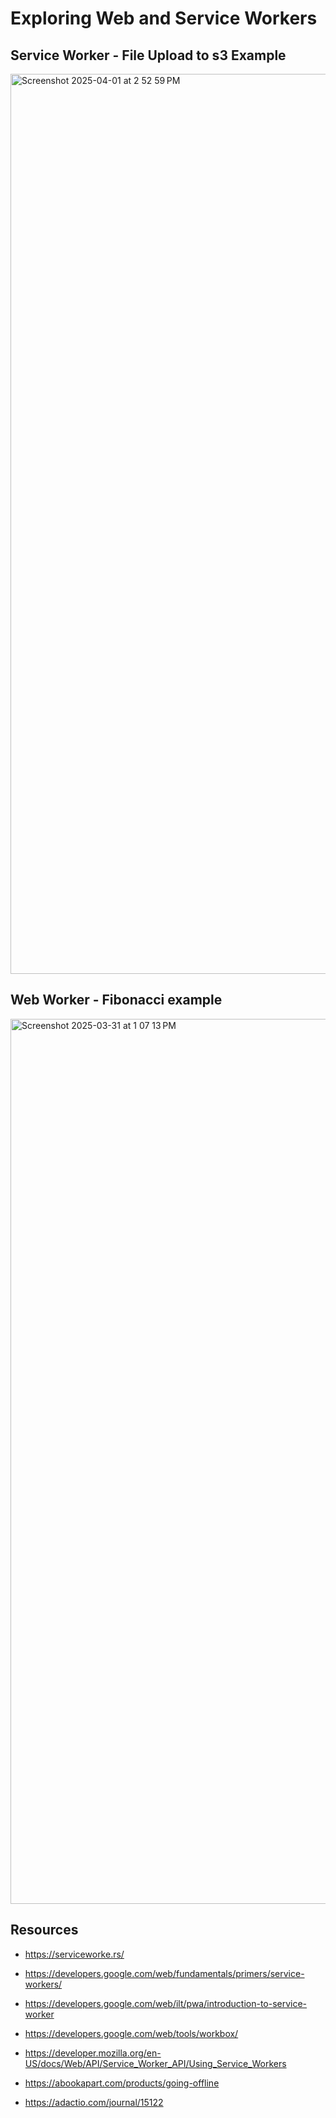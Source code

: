 # Exploring Web and Service Workers

## Service Worker - File Upload to s3 Example
<img width="1440" alt="Screenshot 2025-04-01 at 2 52 59 PM" src="https://github.com/user-attachments/assets/a4598de0-4b3c-43e4-8f73-f7ebbaa0a2c5" />


## Web Worker - Fibonacci example
<img width="1416" alt="Screenshot 2025-03-31 at 1 07 13 PM" src="https://github.com/user-attachments/assets/ea2d8bab-7c74-4b50-af74-7aa67ccf834c" />

## Resources

* https://serviceworke.rs/

* https://developers.google.com/web/fundamentals/primers/service-workers/

* https://developers.google.com/web/ilt/pwa/introduction-to-service-worker

* https://developers.google.com/web/tools/workbox/

* https://developer.mozilla.org/en-US/docs/Web/API/Service_Worker_API/Using_Service_Workers

* https://abookapart.com/products/going-offline

* https://adactio.com/journal/15122
